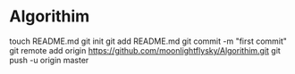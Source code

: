 Algorithim
==========
touch README.md
git init
git add README.md
git commit -m "first commit"
git remote add origin https://github.com/moonlightflysky/Algorithim.git
git push -u origin master

